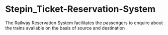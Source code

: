 # Stepin_Ticket-Reservation-System
The Railway Reservation System facilitates the passengers to enquire about the trains available on the basis of source and destination
